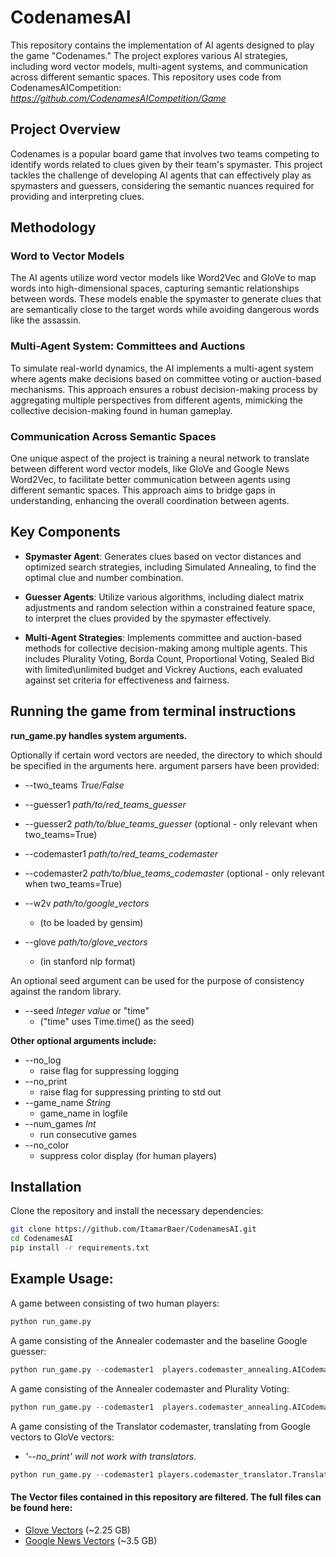 # CodenamesAI

This repository contains the implementation of AI agents designed to play the game "Codenames." The project explores various AI strategies, including word vector models, multi-agent systems, and communication across different semantic spaces. This repository uses code from CodenamesAICompetition: *https://github.com/CodenamesAICompetition/Game*

## Project Overview

Codenames is a popular board game that involves two teams competing to identify words related to clues given by their team's spymaster. This project tackles the challenge of developing AI agents that can effectively play as spymasters and guessers, considering the semantic nuances required for providing and interpreting clues.

## Methodology

### Word to Vector Models
The AI agents utilize word vector models like Word2Vec and GloVe to map words into high-dimensional spaces, capturing semantic relationships between words. These models enable the spymaster to generate clues that are semantically close to the target words while avoiding dangerous words like the assassin.

### Multi-Agent System: Committees and Auctions
To simulate real-world dynamics, the AI implements a multi-agent system where agents make decisions based on committee voting or auction-based mechanisms. This approach ensures a robust decision-making process by aggregating multiple perspectives from different agents, mimicking the collective decision-making found in human gameplay.

### Communication Across Semantic Spaces
One unique aspect of the project is training a neural network to translate between different word vector models, like GloVe and Google News Word2Vec, to facilitate better communication between agents using different semantic spaces. This approach aims to bridge gaps in understanding, enhancing the overall coordination between agents.

## Key Components

- **Spymaster Agent**: Generates clues based on vector distances and optimized search strategies, including Simulated Annealing, to find the optimal clue and number combination.
  
- **Guesser Agents**: Utilize various algorithms, including dialect matrix adjustments and random selection within a constrained feature space, to interpret the clues provided by the spymaster effectively.

- **Multi-Agent Strategies**: Implements committee and auction-based methods for collective decision-making among multiple agents. This includes Plurality Voting, Borda Count, Proportional Voting, Sealed Bid with limited\unlimited budget and Vickrey Auctions, each evaluated against set criteria for effectiveness and fairness.


## Running the game from terminal instructions

**run_game.py handles system arguments.**

Optionally if certain word vectors are needed, the directory to which should be specified in the arguments here.
argument parsers have been provided:
* --two_teams *True/False*
* --guesser1 *path/to/red_teams_guesser*
* --guesser2 *path/to/blue_teams_guesser* (optional - only relevant when two_teams=True)
* --codemaster1 *path/to/red_teams_codemaster*
* --codemaster2 *path/to/blue_teams_codemaster* (optional - only relevant when two_teams=True)
  
* --w2v *path/to/google_vectors*
  * (to be loaded by gensim)
* --glove *path/to/glove_vectors*
  *  (in stanford nlp format)


An optional seed argument can be used for the purpose of consistency against the random library.
* --seed *Integer value* or "time"
  * ("time" uses Time.time() as the seed)


**Other optional arguments include:**
* --no_log
  * raise flag for suppressing logging
* --no_print
  * raise flag for suppressing printing to std out
* --game_name *String*
  * game_name in logfile
* --num_games *Int*
  * run consecutive games
* --no_color
  * suppress color display (for human players)

    

## Installation
Clone the repository and install the necessary dependencies:
```bash
git clone https://github.com/ItamarBaer/CodenamesAI.git
cd CodenamesAI
pip install -r requirements.txt
```


## Example Usage:

 A game between consisting of two human players:
```python
python run_game.py
```

A game consisting of the Annealer codemaster and the baseline Google guesser:
```python
python run_game.py --codemaster1  players.codemaster_annealing.AICodemaster --guesser1 players.guesser_google_baseline.AIGuesser --w2v filtered_GoogleNews-vectors-negative300.bin --glove filtered_glove.6B.300d.txt
```

A game consisting of the Annealer codemaster and Plurality Voting:
```python
python run_game.py --codemaster1  players.codemaster_annealing.AICodemaster --guesser1 players.guesser_multi_agent_plurality_voting.MetaGuesser --w2v filtered_GoogleNews-vectors-negative300.bin --glove filtered_glove.6B.300d.txt
```

A game consisting of the Translator codemaster, translating from Google vectors to GloVe vectors:
  *  *'--no_print' will not work with translators.*
```python
python run_game.py --codemaster1 players.codemaster_translator.Translator --guesser1 players.guesser_google_baseline.AIGuesser --w2v filtered_GoogleNews-vectors-negative300.bin --glove filtered_glove.6B.300d.txt
```


#### The Vector files contained in this repository are filtered. The full files can be found here:

* [Glove Vectors](https://nlp.stanford.edu/data/glove.6B.zip) (~2.25 GB)
* [Google News Vectors](https://drive.google.com/file/d/0B7XkCwpI5KDYNlNUTTlSS21pQmM/edit) (~3.5 GB)
